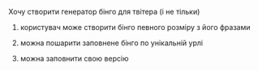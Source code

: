 Хочу створити генератор бінго для твітера (і не тільки)

1. користувач може створити бінго певного розміру з його фразами

1. можна пошарити заповнене бінго по унікальній урлі

1. можна заповнити свою версію
